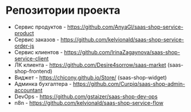 # Репозитории проекта

* Сервис продуктов - https://github.com/AnyaGl/saas-shop-service-product
* Сервис заказов - https://github.com/kelvionald/saas-shop-service-order-js
* Сервис клиентов - https://github.com/IrinaZagaynova/saas-shop-service-client
* ЛК клиента - https://github.com/Desire4sorrow/saas-market (saas-shop-frontend)
* Виджет - https://chicony.github.io/Store/ (saas-shop-widget)
* Админка бухгалтера - https://github.com/Curpiq/saas-shop-admin-accountant
* DevOps - https://github.com/gstaizer/saas-shop-dev-ops
* n8n - https://github.com/kelvionald/saas-shop-service-flow